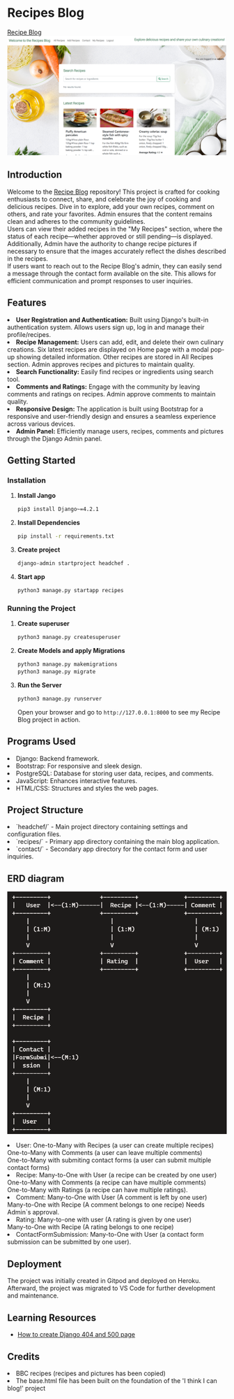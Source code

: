# Recipes Blog 

[Recipe Blog](https://django-recipes-blog-489bc206e230.herokuapp.com/)<br>
<img src="readMe images\home page.png">

## Introduction

Welcome to the [Recipe Blog](https://django-recipes-blog-489bc206e230.herokuapp.com/) repository! This project is crafted for cooking enthusiasts to connect, share, and celebrate the joy of cooking and delicious recipes. Dive in to explore, add your own recipes, comment on others, and rate your favorites. Admin ensures that the content remains clean and adheres to the community guidelines.<br>Users can view their added recipes in the "My Recipes" section, where the status of each recipe—whether approved or still pending—is displayed. Additionally, Admin have the authority to change recipe pictures if necessary to ensure that the images accurately reflect the dishes described in the recipes.<br>If users want to reach out to the Recipe Blog's admin, they can easily send a message through the contact form available on the site. This allows for efficient communication and prompt responses to user inquiries.

## Features
<li><strong>User Registration and Authentication:</strong> Built using Django's built-in authentication system. Allows users sign up, log in and manage their profile/recipes.</li>

<li><strong>Recipe Management:</strong> Users can add, edit, and delete their own culinary creations. Six latest recipes are displayed on Home page with a modal pop-up showing detailed information. Other recipes are stored in All Recipes section. Admin approves recipes and pictures to maintain quality.</li>

<li><strong>Search Functionality:</strong> Easily find recipes or ingredients using search tool.</li>

<li><strong>Comments and Ratings:</strong> Engage with the community by leaving comments and ratings on recipes. Admin approve comments to maintain quality.</li>

<li><strong>Responsive Design:</strong> The application is built using Bootstrap for a responsive and user-friendly design and ensures a seamless experience across various devices.</li>

<li><strong>Admin Panel:</strong> Efficiently manage users, recipes, comments and pictures through the Django Admin panel.</li>

## Getting Started


### Installation

1. **Install Jango**

    ```bash
    pip3 install Django~=4.2.1
    ```

2. **Install Dependencies**
    ```bash
    pip install -r requirements.txt
    ```

3. **Create project**
    ```bash
    django-admin startproject headchef .
    ```
4. **Start app**
    ```bash
    python3 manage.py startapp recipes
    ```

### Running the Project
1. **Create superuser**
    ```bash
    python3 manage.py createsuperuser
    ```

2. **Create Models and apply Migrations**
    ```bash
    python3 manage.py makemigrations
    python3 manage.py migrate
    ```

3. **Run the Server**
    ```bash
    python3 manage.py runserver
    ```
    Open your browser and go to `http://127.0.0.1:8000` to see my Recipe Blog project in action.

## Programs Used
<li>Django: Backend framework.</li>

<li>Bootstrap: For responsive and sleek design.</li>

<li>PostgreSQL: Database for storing user data, recipes, and comments.</li>

<li>JavaScript: Enhances interactive features.</li>

<li>HTML/CSS: Structures and styles the web pages.
</li>

## Project Structure
<li>`headchef/` - Main project directory containing settings and configuration files.</li>
<li>`recipes/` - Primary app directory containing the main blog application.</li>
<li>`contact/` - Secondary app directory for the contact form and user inquiries.</li>

## ERD diagram 
<img src="readMe images\diagram.png"><br>
<li>User: One-to-Many with Recipes (a user can create multiple recipes)<br>
One-to-Many with Comments (a user can leave multiple comments)<br>
One-to-Many with submiting contact forms (a user can submit multiple contact forms)</li>
<li>Recipe: Many-to-One with User (a recipe can be created by one user)<br>
One-to-Many with Comments (a recipe can have multiple comments)<br>
One-to-Many with Ratings (a recipe can have multiple ratings).</li>
<li>Comment: Many-to-One with User (A comment is left by one user)<br>
Many-to-One with Recipe (A comment belongs to one recipe) Needs Admin`s approval.</li>
<li>Rating: Many-to-one with user (A rating is given by one user) <br>Many-to-One with Recipe (A rating belongs to one recipe)</li>
<li>ContactFormSubmission: Many-to-One with User (a contact form submission can be submitted by one user).</li>

## Deployment
The project was initially created in Gitpod and deployed on Heroku. Afterward, the project was migrated to VS Code for further development and maintenance.

## Learning Resources

- [How to create Django 404 and 500 page](https://learndjango.com/tutorials/customizing-django-404-and-500-error-pages)

## Credits
<li>BBC recipes (recipes and pictures has been copied)</li>
<li> The base.html file has been built on the foundation of the 'I think I can blog!' project
